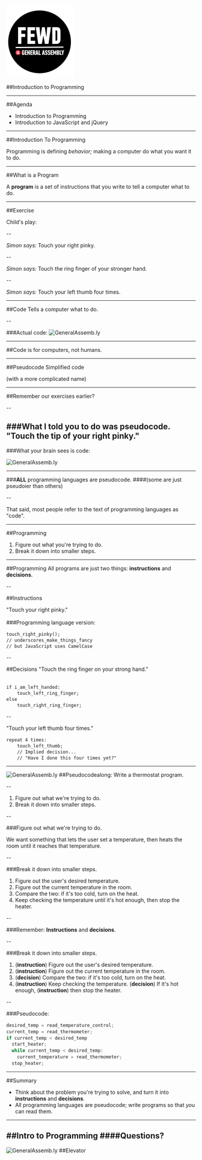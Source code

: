 ![GeneralAssemb.ly](img/icons/FEWD_Logo.png)

##Introduction to Programming

---


##Agenda

* Introduction to Programming
* Introduction to JavaScript and jQuery

---


##Introduction To Programming

Programming is defining _behavior;_ making a computer do what you want it to do.

---


##What is a Program

A __program__ is a set of instructions that you write to tell a computer what to do.

---

##Exercise

Child's play:

--

_Simon says:_ Touch your right pinky.

--

_Simon says:_ Touch the ring finger of your stronger hand.

--

_Simon says:_ Touch your left thumb four times.

---

##Code
Tells a computer what to do.

--

###Actual code:
![GeneralAssemb.ly](img/code.png)

---

##Code is for computers, not humans.

---

##Pseudocode
Simplified code

(with a more complicated name)


---

##Remember our exercises earlier?

--

###What I told you to do was pseudocode.
"Touch the tip of your right pinky."
--

###What your brain sees is code:

![GeneralAssemb.ly](img/wrist.png)


---

###__ALL__ programming languages are pseudocode.
####(some are just pseudoier than others)

--

That said, most people refer to the text of programming languages as "code".

---

##Programming
1. Figure out what you're trying to do.
2. Break it down into smaller steps.

---

##Programming
All programs are just two things: __instructions__ and __decisions__.

--

##Instructions

"Touch your right pinky."
<br/><br/>
###Programming language version:
```
touch_right_pinky();
// underscores_make_things_fancy
// but JavaScript uses CamelCase
```

--

##Decisions
"Touch the ring finger on your strong hand."
<br/><br/>
```
if i_am_left_handed:
    touch_left_ring_finger;
else
    touch_right_ring_finger;
```

--

"Touch your left thumb four times."
```
repeat 4 times:
    touch_left_thumb;
	// Implied decision...
	// "Have I done this four times yet?"

```
---


![GeneralAssemb.ly](img/icons/code_along.png)
##Pseudocodealong:
Write a thermostat program.

--

1. Figure out what we're trying to do.
2. Break it down into smaller steps.

--

###Figure out what we're trying to do.

We want something that lets the user set a temperature, then heats the room until it reaches that temperature.

--

###Break it down into smaller steps.

1. Figure out the user's desired temperature.
2. Figure out the current temperature in the room.
3. Compare the two: if it's too cold, turn on the heat.
4. Keep checking the temperature until it's hot enough, then stop the heater.

--

###Remember:
__Instructions__ and __decisions__.

--

###Break it down into smaller steps.

1. (__instruction__) Figure out the user's desired temperature.
2. (__instruction__) Figure out the current temperature in the room.
3. (__decision__) Compare the two: if it's too cold, turn on the heat.
4. (__instruction__) Keep checking the temperature. (__decision__) If it's hot enough, (__instruction__) then stop the heater.

--

###Pseudocode:
```javascript
desired_temp = read_temperature_control;
current_temp = read_thermometer;
if current_temp < desired_temp
  start_heater;
  while current_temp < desired_temp:
    current_temperature = read_thermometer;
  stop_heater;
```
---

##Summary
* Think about the problem you're trying to solve, and turn it into __instructions__ and __decisions__.
* All programming languages are pseudocode; write programs so that _you_ can read them.
---

##Intro to Programming
####Questions?
---

![GeneralAssemb.ly](img/icons/exercise_icon_md.png)
##Elevator

